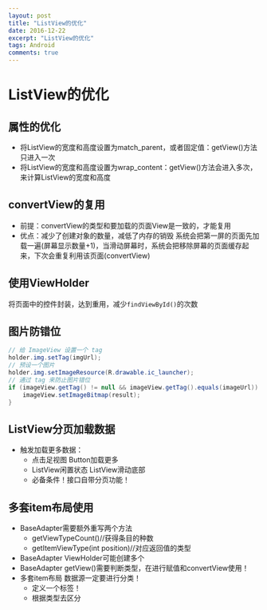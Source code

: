 ```yaml
---
layout: post
title: "ListView的优化"
date: 2016-12-22
excerpt: "ListView的优化"
tags: Android
comments: true
---
```


# ListView的优化
## 属性的优化
- 将ListView的宽度和高度设置为match_parent，或者固定值：getView()方法只进入一次
- 将ListView的宽度和高度设置为wrap_content：getView()方法会进入多次，来计算ListView的宽度和高度

## convertView的复用
- 前提：convertView的类型和要加载的页面View是一致的，才能复用
- 优点：减少了创建对象的数量，减低了内存的销毁
系统会把第一屏的页面先加载一遍(屏幕显示数量+1)，当滑动屏幕时，系统会把移除屏幕的页面缓存起来，下次会重复利用该页面(convertView)

## 使用ViewHolder
将页面中的控件封装，达到重用，减少``findViewById()``的次数

## 图片防错位

```java
// 给 ImageView 设置一个 tag
holder.img.setTag(imgUrl);
// 预设一个图片
holder.img.setImageResource(R.drawable.ic_launcher);
// 通过 tag 来防止图片错位
if (imageView.getTag() != null && imageView.getTag().equals(imageUrl)) {
    imageView.setImageBitmap(result);
}
```

## ListView分页加载数据
-   触发加载更多数据：
    - 点击足视图 Button加载更多
    - ListView闲置状态   ListView滑动底部
    - 必备条件！接口自带分页功能！

## 多套item布局使用
- BaseAdapter需要额外重写两个方法
    - getViewTypeCount()//获得条目的种数
    - getItemViewType(int position)//对应返回值的类型
- BaseAdapter ViewHolder可能创建多个 
- BaseAdapter getView()需要判断类型，在进行赋值和convertView使用！
- 多套item布局 数据源一定要进行分类！
    - 定义一个标签！
    - 根据类型去区分 